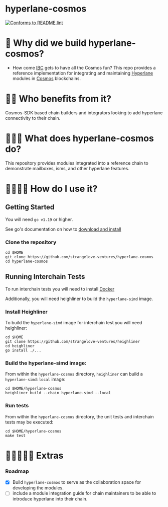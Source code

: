 
# hyperlane-cosmos
[![Conforms to README.lint](https://img.shields.io/badge/README.lint-conforming-brightgreen)](https://github.com/strangelove-ventures/readme-dot-lint)

🌌 Why did we build hyperlane-cosmos?
=============================
 - How come [IBC](https://github.com/cosmos/ibc) gets to have all the Cosmos fun? This repo provides a reference implementation for integrating and maintaining [Hyperlane](https://www.hyperlane.xyz/) modules in [Cosmos](https://github.com/cosmos/cosmos-sdk) blockchains.

🌌🌌 Who benefits from it?
=============================
Cosmos-SDK based chain builders and integrators looking to add hyperlane connectivity to their chain.

🌌🌌🌌 What does hyperlane-cosmos do?
=============================
This repository provides modules integrated into a reference chain to demonstrate mailboxes, isms, and other hyperlane features.

🌌🌌🌌🌌 How do I use it?
=============================

## Getting Started

You will need `go v1.19` or higher.

See go's documentation on how to [download and install](https://go.dev/doc/install)

### Clone the repository
```
cd $HOME
git clone https://github.com/strangelove-ventures/hyperlane-cosmos
cd hyperlane-cosmos
```

## Running Interchain Tests

To run interchain tests you will need to install [Docker](https://docs.docker.com/engine/install/)

Additionally, you will need heighliner to build the `hyperlane-simd` image.

### Install Heighliner
To build the `hyperlane-simd` image for interchain test you will need heighliner:

```
cd $HOME
git clone https://github.com/strangelove-ventures/heighliner
cd heighliner
go install ./...
```

### Build the hyperlane-simd image:
From within the `hyperlane-cosmos` directory, `heighliner` can build a `hyperlane-simd:local` image:

```
cd $HOME/hyperlane-cosmos
heighliner build --chain hyperlane-simd --local
```

### Run tests
From within the `hyperlane-cosmos` directory, the unit tests and interchain tests may be executed:

```
cd $HOME/hyperlane-cosmos
make test
```

🌌🌌🌌🌌🌌 Extras
=============================

### Roadmap
- [x] Build `hyperlane-cosmos` to serve as the collaboration space for developing the modules.
- [ ] include a module integration guide for chain maintainers to be able to introduce hyperlane into their chain.
